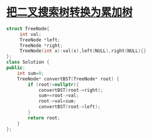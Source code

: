 # [把二叉搜索树转换为累加树](https://leetcode-cn.com/problems/convert-bst-to-greater-tree/)
```cpp
struct TreeNode{
     int val;
     TreeNode *left;
     TreeNode *right;
     TreeNode(int x):val(x),left(NULL),right(NULL){}
};
class Solution {
public:
    int sum=0;
    TreeNode* convertBST(TreeNode* root) {
        if (root!=nullptr){
            convertBST(root->right);
            sum+=root->val;
            root->val=sum;
            convertBST(root->left);
        }
        return root;
    }
};
```